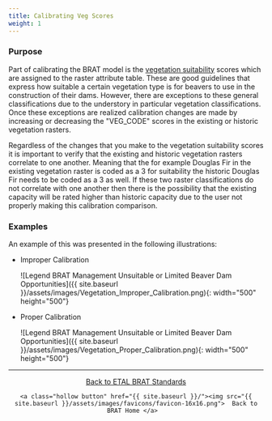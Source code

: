 ```yaml
---
title: Calibrating Veg Scores
weight: 1
---
```


### Purpose

Part of calibrating the BRAT model is the [vegetation suitability](http://brat.riverscapes.xyz/Documentation/Tutorials/StepByStep/2-Preprocessing.html)  scores which are assigned to the raster attribute table. These are good guidelines that express how suitable a certain vegetation type is for beavers to use in the construction of their dams. However, there are exceptions to these general classifications due to the understory in particular vegetation classifications. Once these exceptions are realized calibration changes are made by increasing or decreasing the "VEG_CODE" scores in the existing or historic vegetation rasters. 

Regardless of the changes that you make to the vegetation suitability scores it is important to verify that the existing and historic vegetation rasters correlate to one another. Meaning that the for example Douglas Fir in the existing vegetation raster is coded as a 3 for suitability the historic Douglas Fir needs to be coded as a 3 as well. If these two raster classifications do not correlate with one another then there is the possibility that the existing capacity will be rated higher than historic capacity due to the user not properly making this calibration comparison. 

### Examples

An example of this was presented in the following illustrations:

- Improper Calibration

  ![Legend BRAT Management Unsuitable or Limited Beaver Dam Opportunities]({{ site.baseurl }}/assets/images/Vegetation_Improper_Calibration.png){: width="500" height="500"}

- Proper Calibration

  ![Legend BRAT Management Unsuitable or Limited Beaver Dam Opportunities]({{ site.baseurl }}/assets/images/Vegetation_Proper_Calibration.png){: width="500" height="500"}

------
<div align="center">
	<a class="hollow button" href="{{ site.baseurl }}/Documentation/Standards/"><i class="fa fa-check-square-o"></i>  Back to ETAL BRAT Standards</a>  

	<a class="hollow button" href="{{ site.baseurl }}/"><img src="{{ site.baseurl }}/assets/images/favicons/favicon-16x16.png">  Back to BRAT Home </a>  

</div>